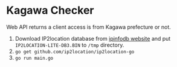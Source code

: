 # Kagawa Checker

Web API returns a client access is from Kagawa prefecture or not.

1. Download IP2location database from [ipinfodb website](https://lite.ip2location.com/database-ip-country-region-city) and put `IP2LOCATION-LITE-DB3.BIN` to `/tmp` directory.
2. `go get github.com/ip2location/ip2location-go`
3. `go run main.go`
